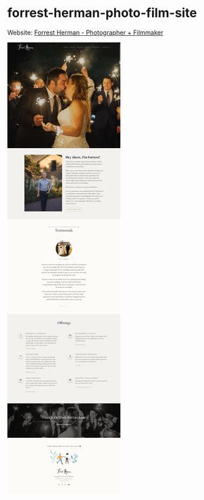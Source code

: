 # forrest-herman-photo-film-site

Website:
[Forrest Herman - Photographer + Filmmaker](https://forrestherman.ca)

![Site Demo](img/demo.jpeg)
